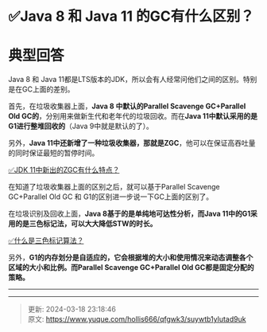# ✅Java 8 和 Java 11 的GC有什么区别？

# 典型回答


Java 8 和 Java 11都是LTS版本的JDK，所以会有人经常问他们之间的区别。特别是在GC上面的差别。



首先，在垃圾收集器上面，**Java 8 中默认的Parallel Scavenge GC+Parallel Old GC的**，分别用来做新生代和老年代的垃圾回收。而在**Java 11中默认采用的是G1进行整堆回收的**（Java 9中就是默认的了）。



另外，**Java 11中还新增了一种垃圾收集器，那就是ZGC**，他可以在保证高吞吐量的同时保证最短的暂停时间。



[✅JDK 11中新出的ZGC有什么特点？](https://www.yuque.com/hollis666/qfgwk3/qpu0uu6em1ompzeh)



在知道了垃圾收集器上面的区别之后，就可以基于Parallel Scavenge GC+Parallel Old GC 和 G1的区别进一步说一下GC上面的区别了。



在垃圾识别及回收上面，**Java 8基于的是单纯地可达性分析，而Java 11中的G1采用的是三色标记法，可以大大降低STW的时长。**





[✅什么是三色标记算法？](https://www.yuque.com/hollis666/qfgwk3/lva8a9gfhagbrw2g)



另外，**G1的内存划分是自适应的，它会根据堆的大小和使用情况来动态调整各个区域的大小和比例。而Parallel Scavenge GC+Parallel Old GC都是固定分配的策略。**

****

****



> 更新: 2024-03-18 23:18:46  
> 原文: <https://www.yuque.com/hollis666/qfgwk3/suywtb1ylutad9uk>